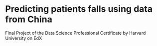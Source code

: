 # Predicting patients falls using data from China
Final Project of the Data Science Professional Certificate by Harvard University on EdX
